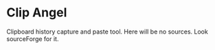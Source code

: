 # Clip Angel
Clipboard history capture and paste tool. 
Here will be no sources. Look sourceForge for it.
